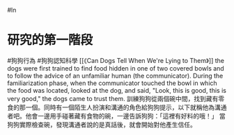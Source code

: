 
#ln 

# 研究的第一階段
#狗狗行為 #狗狗認知科學 
[[《Can Dogs Tell When We're Lying to Them》]]
the dogs were first trained to find food hidden in one of two covered bowls and to follow the advice of an unfamiliar human (the communicator). During the familiarization phase, when the communicator touched the bowl in which the food was located, looked at the dog, and said, "Look, this is good, this is very good," the dogs came to trust them.
 訓練狗狗從兩個碗中間，找到藏有零食的那一個。同時有一個陌生人扮演和溝通的角色給狗狗提示，以下就稱他為溝通者吧。他會一邊用手碰著藏有食物的碗，一邊告訴狗狗：「這裡有好料的哦！」
當狗狗實際檢查碗，發現溝通者說的是真話後，就會開始對他產生信任。
